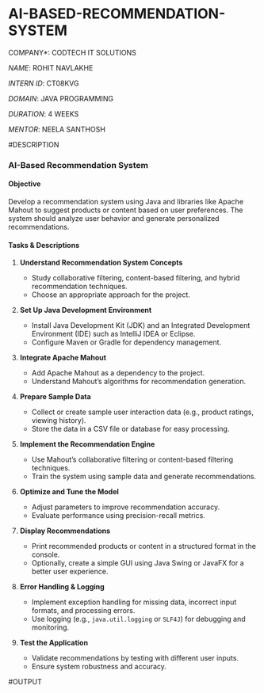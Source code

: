 # AI-BASED-RECOMMENDATION-SYSTEM


COMPANY*: CODTECH IT SOLUTIONS

*NAME*: ROHIT NAVLAKHE

*INTERN ID*: CT08KVG

*DOMAIN*: JAVA PROGRAMMING

*DURATION*: 4 WEEKS

*MENTOR*: NEELA SANTHOSH

#DESCRIPTION

### **AI-Based Recommendation System**  

#### **Objective**  
Develop a recommendation system using Java and libraries like Apache Mahout to suggest products or content based on user preferences. The system should analyze user behavior and generate personalized recommendations.  

#### **Tasks & Descriptions**  

1. **Understand Recommendation System Concepts**  
   - Study collaborative filtering, content-based filtering, and hybrid recommendation techniques.  
   - Choose an appropriate approach for the project.  

2. **Set Up Java Development Environment**  
   - Install Java Development Kit (JDK) and an Integrated Development Environment (IDE) such as IntelliJ IDEA or Eclipse.  
   - Configure Maven or Gradle for dependency management.  

3. **Integrate Apache Mahout**  
   - Add Apache Mahout as a dependency to the project.  
   - Understand Mahout’s algorithms for recommendation generation.  

4. **Prepare Sample Data**  
   - Collect or create sample user interaction data (e.g., product ratings, viewing history).  
   - Store the data in a CSV file or database for easy processing.  

5. **Implement the Recommendation Engine**  
   - Use Mahout’s collaborative filtering or content-based filtering techniques.  
   - Train the system using sample data and generate recommendations.  

6. **Optimize and Tune the Model**  
   - Adjust parameters to improve recommendation accuracy.  
   - Evaluate performance using precision-recall metrics.  

7. **Display Recommendations**  
   - Print recommended products or content in a structured format in the console.  
   - Optionally, create a simple GUI using Java Swing or JavaFX for a better user experience.  

8. **Error Handling & Logging**  
   - Implement exception handling for missing data, incorrect input formats, and processing errors.  
   - Use logging (e.g., `java.util.logging` or `SLF4J`) for debugging and monitoring.  

9. **Test the Application**  
   - Validate recommendations by testing with different user inputs.  
   - Ensure system robustness and accuracy.

  #OUTPUT

  

